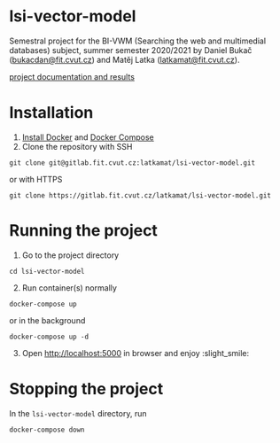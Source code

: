 # lsi-vector-model

Semestral project for the BI-VWM (Searching the web and multimedial databases) subject, summer semester 2020/2021 by
Daniel Bukač ([bukacdan@fit.cvut.cz](mailto:bukacdan@fit.cvut.cz)) and Matěj Latka ([latkamat@fit.cvut.cz](mailto:latkamat@fit.cvut.cz)).

[project documentation and results](./docs/docs.md)

# Installation
1. [Install Docker](https://docs.docker.com/get-docker/) and [Docker Compose](https://docs.docker.com/compose/install/)
2. Clone the repository with SSH
```shell
git clone git@gitlab.fit.cvut.cz:latkamat/lsi-vector-model.git  
```
or with HTTPS
```shell
git clone https://gitlab.fit.cvut.cz/latkamat/lsi-vector-model.git
```
# Running the project
1. Go to the project directory
```shell
cd lsi-vector-model
```
2. Run container(s) normally
```shell
docker-compose up
```
or in the background 
```shell
docker-compose up -d
```
3. Open [http://localhost:5000](http://localhost:5000) in browser and enjoy :slight_smile:

# Stopping the project
In the `lsi-vector-model` directory, run
```shell
docker-compose down
```

